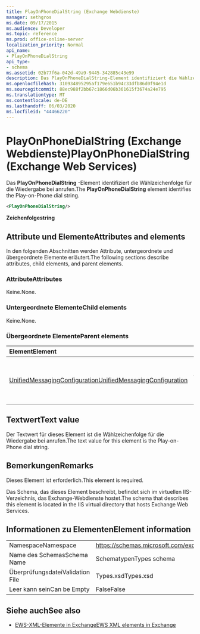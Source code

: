 ```yaml
---
title: PlayOnPhoneDialString (Exchange Webdienste)
manager: sethgros
ms.date: 09/17/2015
ms.audience: Developer
ms.topic: reference
ms.prod: office-online-server
localization_priority: Normal
api_name:
- PlayOnPhoneDialString
api_type:
- schema
ms.assetid: 02b77f6a-042d-49a9-9445-342885c43e99
description: Das PlayOnPhoneDialString-Element identifiziert die Wählzeichenfolge für die Wiedergabe bei anrufen.
ms.openlocfilehash: 310934895295af179e651b94c33dfb86d0f94e1d
ms.sourcegitcommit: 88ec988f2bb67c1866d06b361615f3674a24e795
ms.translationtype: MT
ms.contentlocale: de-DE
ms.lasthandoff: 06/03/2020
ms.locfileid: "44466220"
---
```

# <a name="playonphonedialstring-exchange-web-services"></a><span data-ttu-id="dec00-103">PlayOnPhoneDialString (Exchange Webdienste)</span><span class="sxs-lookup"><span data-stu-id="dec00-103">PlayOnPhoneDialString (Exchange Web Services)</span></span>

<span data-ttu-id="dec00-104">Das **PlayOnPhoneDialString** -Element identifiziert die Wählzeichenfolge für die Wiedergabe bei anrufen.</span><span class="sxs-lookup"><span data-stu-id="dec00-104">The **PlayOnPhoneDialString** element identifies the Play-on-Phone dial string.</span></span> 
  
```XML
<PlayOnPhoneDialString/>
```

 <span data-ttu-id="dec00-105">**Zeichenfolge**</span><span class="sxs-lookup"><span data-stu-id="dec00-105">**string**</span></span>
## <a name="attributes-and-elements"></a><span data-ttu-id="dec00-106">Attribute und Elemente</span><span class="sxs-lookup"><span data-stu-id="dec00-106">Attributes and elements</span></span>

<span data-ttu-id="dec00-107">In den folgenden Abschnitten werden Attribute, untergeordnete und übergeordnete Elemente erläutert.</span><span class="sxs-lookup"><span data-stu-id="dec00-107">The following sections describe attributes, child elements, and parent elements.</span></span>
  
### <a name="attributes"></a><span data-ttu-id="dec00-108">Attribute</span><span class="sxs-lookup"><span data-stu-id="dec00-108">Attributes</span></span>

<span data-ttu-id="dec00-109">Keine.</span><span class="sxs-lookup"><span data-stu-id="dec00-109">None.</span></span>
  
### <a name="child-elements"></a><span data-ttu-id="dec00-110">Untergeordnete Elemente</span><span class="sxs-lookup"><span data-stu-id="dec00-110">Child elements</span></span>

<span data-ttu-id="dec00-111">Keine.</span><span class="sxs-lookup"><span data-stu-id="dec00-111">None.</span></span>
  
### <a name="parent-elements"></a><span data-ttu-id="dec00-112">Übergeordnete Elemente</span><span class="sxs-lookup"><span data-stu-id="dec00-112">Parent elements</span></span>

|<span data-ttu-id="dec00-113">**Element**</span><span class="sxs-lookup"><span data-stu-id="dec00-113">**Element**</span></span>|<span data-ttu-id="dec00-114">**Beschreibung**</span><span class="sxs-lookup"><span data-stu-id="dec00-114">**Description**</span></span>|
|:-----|:-----|
|[<span data-ttu-id="dec00-115">UnifiedMessagingConfiguration</span><span class="sxs-lookup"><span data-stu-id="dec00-115">UnifiedMessagingConfiguration</span></span>](unifiedmessagingconfiguration.md) <br/> |<span data-ttu-id="dec00-116">Enthält Dienstkonfigurationsinformationen für den Unified Messaging-Dienst.</span><span class="sxs-lookup"><span data-stu-id="dec00-116">Contains service configuration information for the Unified Messaging service.</span></span>  <br/> |
   
## <a name="text-value"></a><span data-ttu-id="dec00-117">Textwert</span><span class="sxs-lookup"><span data-stu-id="dec00-117">Text value</span></span>

<span data-ttu-id="dec00-118">Der Textwert für dieses Element ist die Wählzeichenfolge für die Wiedergabe bei anrufen.</span><span class="sxs-lookup"><span data-stu-id="dec00-118">The text value for this element is the Play-on-Phone dial string.</span></span>
  
## <a name="remarks"></a><span data-ttu-id="dec00-119">Bemerkungen</span><span class="sxs-lookup"><span data-stu-id="dec00-119">Remarks</span></span>

<span data-ttu-id="dec00-120">Dieses Element ist erforderlich.</span><span class="sxs-lookup"><span data-stu-id="dec00-120">This element is required.</span></span>
  
<span data-ttu-id="dec00-121">Das Schema, das dieses Element beschreibt, befindet sich im virtuellen IIS-Verzeichnis, das Exchange-Webdienste hostet.</span><span class="sxs-lookup"><span data-stu-id="dec00-121">The schema that describes this element is located in the IIS virtual directory that hosts Exchange Web Services.</span></span>
  
## <a name="element-information"></a><span data-ttu-id="dec00-122">Informationen zu Elementen</span><span class="sxs-lookup"><span data-stu-id="dec00-122">Element information</span></span>

|||
|:-----|:-----|
|<span data-ttu-id="dec00-123">Namespace</span><span class="sxs-lookup"><span data-stu-id="dec00-123">Namespace</span></span>  <br/> |https://schemas.microsoft.com/exchange/services/2006/types  <br/> |
|<span data-ttu-id="dec00-124">Name des Schemas</span><span class="sxs-lookup"><span data-stu-id="dec00-124">Schema Name</span></span>  <br/> |<span data-ttu-id="dec00-125">Schematypen</span><span class="sxs-lookup"><span data-stu-id="dec00-125">Types schema</span></span>  <br/> |
|<span data-ttu-id="dec00-126">Überprüfungsdatei</span><span class="sxs-lookup"><span data-stu-id="dec00-126">Validation File</span></span>  <br/> |<span data-ttu-id="dec00-127">Types.xsd</span><span class="sxs-lookup"><span data-stu-id="dec00-127">Types.xsd</span></span>  <br/> |
|<span data-ttu-id="dec00-128">Leer kann sein</span><span class="sxs-lookup"><span data-stu-id="dec00-128">Can be Empty</span></span>  <br/> |<span data-ttu-id="dec00-129">False</span><span class="sxs-lookup"><span data-stu-id="dec00-129">False</span></span>  <br/> |
   
## <a name="see-also"></a><span data-ttu-id="dec00-130">Siehe auch</span><span class="sxs-lookup"><span data-stu-id="dec00-130">See also</span></span>



- [<span data-ttu-id="dec00-131">EWS-XML-Elemente in Exchange</span><span class="sxs-lookup"><span data-stu-id="dec00-131">EWS XML elements in Exchange</span></span>](ews-xml-elements-in-exchange.md)

